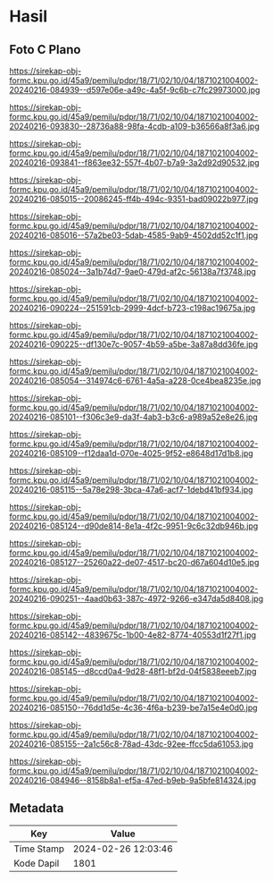 # Hasil

## Foto C Plano

https://sirekap-obj-formc.kpu.go.id/45a9/pemilu/pdpr/18/71/02/10/04/1871021004002-20240216-084939--d597e06e-a49c-4a5f-9c6b-c7fc29973000.jpg

https://sirekap-obj-formc.kpu.go.id/45a9/pemilu/pdpr/18/71/02/10/04/1871021004002-20240216-093830--28736a88-98fa-4cdb-a109-b36566a8f3a6.jpg

https://sirekap-obj-formc.kpu.go.id/45a9/pemilu/pdpr/18/71/02/10/04/1871021004002-20240216-093841--f863ee32-557f-4b07-b7a9-3a2d92d90532.jpg

https://sirekap-obj-formc.kpu.go.id/45a9/pemilu/pdpr/18/71/02/10/04/1871021004002-20240216-085015--20086245-ff4b-494c-9351-bad09022b977.jpg

https://sirekap-obj-formc.kpu.go.id/45a9/pemilu/pdpr/18/71/02/10/04/1871021004002-20240216-085016--57a2be03-5dab-4585-9ab9-4502dd52c1f1.jpg

https://sirekap-obj-formc.kpu.go.id/45a9/pemilu/pdpr/18/71/02/10/04/1871021004002-20240216-085024--3a1b74d7-9ae0-479d-af2c-56138a7f3748.jpg

https://sirekap-obj-formc.kpu.go.id/45a9/pemilu/pdpr/18/71/02/10/04/1871021004002-20240216-090224--251591cb-2999-4dcf-b723-c198ac19675a.jpg

https://sirekap-obj-formc.kpu.go.id/45a9/pemilu/pdpr/18/71/02/10/04/1871021004002-20240216-090225--df130e7c-9057-4b59-a5be-3a87a8dd36fe.jpg

https://sirekap-obj-formc.kpu.go.id/45a9/pemilu/pdpr/18/71/02/10/04/1871021004002-20240216-085054--314974c6-6761-4a5a-a228-0ce4bea8235e.jpg

https://sirekap-obj-formc.kpu.go.id/45a9/pemilu/pdpr/18/71/02/10/04/1871021004002-20240216-085101--f306c3e9-da3f-4ab3-b3c6-a989a52e8e26.jpg

https://sirekap-obj-formc.kpu.go.id/45a9/pemilu/pdpr/18/71/02/10/04/1871021004002-20240216-085109--f12daa1d-070e-4025-9f52-e8648d17d1b8.jpg

https://sirekap-obj-formc.kpu.go.id/45a9/pemilu/pdpr/18/71/02/10/04/1871021004002-20240216-085115--5a78e298-3bca-47a6-acf7-1debd41bf934.jpg

https://sirekap-obj-formc.kpu.go.id/45a9/pemilu/pdpr/18/71/02/10/04/1871021004002-20240216-085124--d90de814-8e1a-4f2c-9951-9c6c32db946b.jpg

https://sirekap-obj-formc.kpu.go.id/45a9/pemilu/pdpr/18/71/02/10/04/1871021004002-20240216-085127--25260a22-de07-4517-bc20-d67a604d10e5.jpg

https://sirekap-obj-formc.kpu.go.id/45a9/pemilu/pdpr/18/71/02/10/04/1871021004002-20240216-090251--4aad0b63-387c-4972-9266-e347da5d8408.jpg

https://sirekap-obj-formc.kpu.go.id/45a9/pemilu/pdpr/18/71/02/10/04/1871021004002-20240216-085142--4839675c-1b00-4e82-8774-40553d1f27f1.jpg

https://sirekap-obj-formc.kpu.go.id/45a9/pemilu/pdpr/18/71/02/10/04/1871021004002-20240216-085145--d8ccd0a4-9d28-48f1-bf2d-04f5838eeeb7.jpg

https://sirekap-obj-formc.kpu.go.id/45a9/pemilu/pdpr/18/71/02/10/04/1871021004002-20240216-085150--76dd1d5e-4c36-4f6a-b239-be7a15e4e0d0.jpg

https://sirekap-obj-formc.kpu.go.id/45a9/pemilu/pdpr/18/71/02/10/04/1871021004002-20240216-085155--2a1c56c8-78ad-43dc-92ee-ffcc5da61053.jpg

https://sirekap-obj-formc.kpu.go.id/45a9/pemilu/pdpr/18/71/02/10/04/1871021004002-20240216-084946--8158b8a1-ef5a-47ed-b9eb-9a5bfe814324.jpg


## Metadata

| Key        | Value               |
| ---------- | ------------------- |
| Time Stamp | 2024-02-26 12:03:46 |
| Kode Dapil | 1801                |




